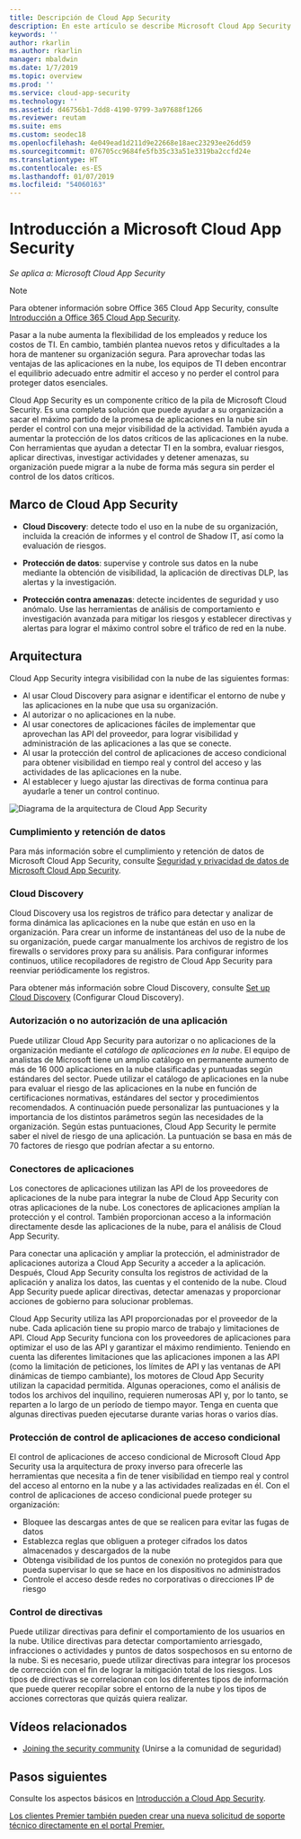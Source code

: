 ```yaml
---
title: Descripción de Cloud App Security
description: En este artículo se describe Microsoft Cloud App Security y su funcionamiento.
keywords: ''
author: rkarlin
ms.author: rkarlin
manager: mbaldwin
ms.date: 1/7/2019
ms.topic: overview
ms.prod: ''
ms.service: cloud-app-security
ms.technology: ''
ms.assetid: d46756b1-7dd8-4190-9799-3a97688f1266
ms.reviewer: reutam
ms.suite: ems
ms.custom: seodec18
ms.openlocfilehash: 4e049ead1d211d9e22668e18aec23293ee26dd59
ms.sourcegitcommit: 076705cc9684fe5fb35c33a51e3319ba2ccfd24e
ms.translationtype: HT
ms.contentlocale: es-ES
ms.lasthandoff: 01/07/2019
ms.locfileid: "54060163"
---
```

# <a name="microsoft-cloud-app-security-overview"></a>Introducción a Microsoft Cloud App Security

*Se aplica a: Microsoft Cloud App Security*

> [!NOTE]
> Para obtener información sobre Office 365 Cloud App Security, consulte [Introducción a Office 365 Cloud App Security](https://support.office.com/article/Get-started-with-Advanced-Management-Security-d9ee4d67-f2b3-42b4-9c9e-c4529904990a).

Pasar a la nube aumenta la flexibilidad de los empleados y reduce los costos de TI. En cambio, también plantea nuevos retos y dificultades a la hora de mantener su organización segura. Para aprovechar todas las ventajas de las aplicaciones en la nube, los equipos de TI deben encontrar el equilibrio adecuado entre admitir el acceso y no perder el control para proteger datos esenciales.  

Cloud App Security es un componente crítico de la pila de Microsoft Cloud Security. Es una completa solución que puede ayudar a su organización a sacar el máximo partido de la promesa de aplicaciones en la nube sin perder el control con una mejor visibilidad de la actividad. También ayuda a aumentar la protección de los datos críticos de las aplicaciones en la nube. Con herramientas que ayudan a detectar TI en la sombra, evaluar riesgos, aplicar directivas, investigar actividades y detener amenazas, su organización puede migrar a la nube de forma más segura sin perder el control de los datos críticos. 

## <a name="the-cloud-app-security-framework"></a>Marco de Cloud App Security  

- **Cloud Discovery**: detecte todo el uso en la nube de su organización, incluida la creación de informes y el control de Shadow IT, así como la evaluación de riesgos.

- **Protección de datos**: supervise y controle sus datos en la nube mediante la obtención de visibilidad, la aplicación de directivas DLP, las alertas y la investigación. 

- **Protección contra amenazas**: detecte incidentes de seguridad y uso anómalo. Use las herramientas de análisis de comportamiento e investigación avanzada para mitigar los riesgos y establecer directivas y alertas para lograr el máximo control sobre el tráfico de red en la nube.

## <a name="architecture"></a>Arquitectura  

Cloud App Security integra visibilidad con la nube de las siguientes formas:  

- Al usar Cloud Discovery para asignar e identificar el entorno de nube y las aplicaciones en la nube que usa su organización.
- Al autorizar o no aplicaciones en la nube.  
- Al usar conectores de aplicaciones fáciles de implementar que aprovechan las API del proveedor, para lograr visibilidad y administración de las aplicaciones a las que se conecte.  
- Al usar la protección del control de aplicaciones de acceso condicional para obtener visibilidad en tiempo real y control del acceso y las actividades de las aplicaciones en la nube.
- Al establecer y luego ajustar las directivas de forma continua para ayudarle a tener un control continuo.  

![Diagrama de la arquitectura de Cloud App Security](./media/proxy-architecture.png)  

### <a name="data-retention--compliance"></a>Cumplimiento y retención de datos

Para más información sobre el cumplimiento y retención de datos de Microsoft Cloud App Security, consulte [Seguridad y privacidad de datos de Microsoft Cloud App Security](cas-compliance-trust.md).

### <a name="cloud-discovery"></a>Cloud Discovery  

Cloud Discovery usa los registros de tráfico para detectar y analizar de forma dinámica las aplicaciones en la nube que están en uso en la organización. Para crear un informe de instantáneas del uso de la nube de su organización, puede cargar manualmente los archivos de registro de los firewalls o servidores proxy para su análisis. Para configurar informes continuos, utilice recopiladores de registro de Cloud App Security para reenviar periódicamente los registros.  

Para obtener más información sobre Cloud Discovery, consulte [Set up Cloud Discovery](set-up-cloud-discovery.md) (Configurar Cloud Discovery).

### <a name="sanctioning-and-unsanctioning-an-app"></a>Autorización o no autorización de una aplicación  

Puede utilizar Cloud App Security para autorizar o no aplicaciones de la organización mediante el *catálogo de aplicaciones en la nube*. El equipo de analistas de Microsoft tiene un amplio catálogo en permanente aumento de más de 16 000 aplicaciones en la nube clasificadas y puntuadas según estándares del sector. Puede utilizar el catálogo de aplicaciones en la nube para evaluar el riesgo de las aplicaciones en la nube en función de certificaciones normativas, estándares del sector y procedimientos recomendados. A continuación puede personalizar las puntuaciones y la importancia de los distintos parámetros según las necesidades de la organización. Según estas puntuaciones, Cloud App Security le permite saber el nivel de riesgo de una aplicación. La puntuación se basa en más de 70 factores de riesgo que podrían afectar a su entorno.  

### <a name="app-connectors"></a>Conectores de aplicaciones

Los conectores de aplicaciones utilizan las API de los proveedores de aplicaciones de la nube para integrar la nube de Cloud App Security con otras aplicaciones de la nube. Los conectores de aplicaciones amplían la protección y el control. También proporcionan acceso a la información directamente desde las aplicaciones de la nube, para el análisis de Cloud App Security.  

Para conectar una aplicación y ampliar la protección, el administrador de aplicaciones autoriza a Cloud App Security a acceder a la aplicación. Después, Cloud App Security consulta los registros de actividad de la aplicación y analiza los datos, las cuentas y el contenido de la nube. Cloud App Security puede aplicar directivas, detectar amenazas y proporcionar acciones de gobierno para solucionar problemas.  

Cloud App Security utiliza las API proporcionadas por el proveedor de la nube. Cada aplicación tiene su propio marco de trabajo y limitaciones de API. Cloud App Security funciona con los proveedores de aplicaciones para optimizar el uso de las API y garantizar el máximo rendimiento. Teniendo en cuenta las diferentes limitaciones que las aplicaciones imponen a las API (como la limitación de peticiones, los límites de API y las ventanas de API dinámicas de tiempo cambiante), los motores de Cloud App Security utilizan la capacidad permitida. Algunas operaciones, como el análisis de todos los archivos del inquilino, requieren numerosas API y, por lo tanto, se reparten a lo largo de un período de tiempo mayor. Tenga en cuenta que algunas directivas pueden ejecutarse durante varias horas o varios días.  

### <a name="conditional-access-app-control-protection"></a>Protección de control de aplicaciones de acceso condicional

El control de aplicaciones de acceso condicional de Microsoft Cloud App Security usa la arquitectura de proxy inverso para ofrecerle las herramientas que necesita a fin de tener visibilidad en tiempo real y control del acceso al entorno en la nube y a las actividades realizadas en él. Con el control de aplicaciones de acceso condicional puede proteger su organización:

- Bloquee las descargas antes de que se realicen para evitar las fugas de datos
- Establezca reglas que obliguen a proteger cifrados los datos almacenados y descargados de la nube
- Obtenga visibilidad de los puntos de conexión no protegidos para que pueda supervisar lo que se hace en los dispositivos no administrados
- Controle el acceso desde redes no corporativas o direcciones IP de riesgo

### <a name="policy-control"></a>Control de directivas  

Puede utilizar directivas para definir el comportamiento de los usuarios en la nube. Utilice directivas para detectar comportamiento arriesgado, infracciones o actividades y puntos de datos sospechosos en su entorno de la nube. Si es necesario, puede utilizar directivas para integrar los procesos de corrección con el fin de lograr la mitigación total de los riesgos. Los tipos de directivas se correlacionan con los diferentes tipos de información que puede querer recopilar sobre el entorno de la nube y los tipos de acciones correctoras que quizás quiera realizar.  

## <a name="related-videos"></a>Vídeos relacionados

- [Joining the security community](https://channel9.msdn.com/Shows/Microsoft-Security/Join-the-Security-Community) (Unirse a la comunidad de seguridad)

## <a name="next-steps"></a>Pasos siguientes  

Consulte los aspectos básicos en [Introducción a Cloud App Security](getting-started-with-cloud-app-security.md).    

[Los clientes Premier también pueden crear una nueva solicitud de soporte técnico directamente en el portal Premier.](https://premier.microsoft.com/)   